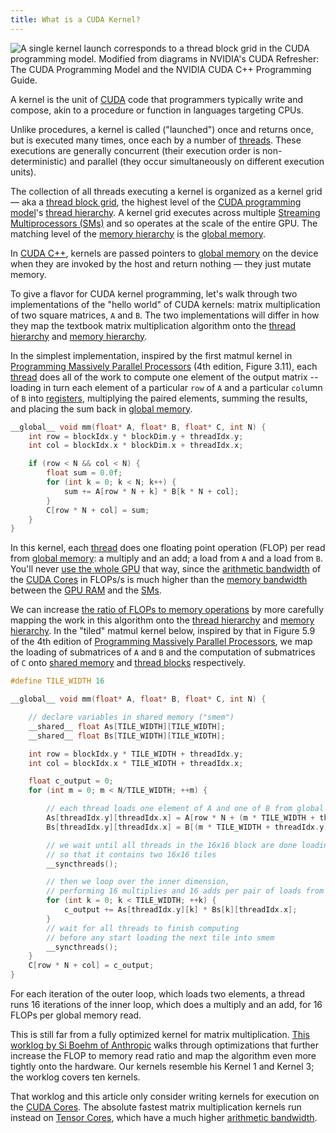 ```yaml
---
title: What is a CUDA Kernel?
---
```


![A single kernel launch corresponds to a [thread block grid](/gpu-glossary/device-software/thread-block-grid) in the [CUDA programming model](/gpu-glossary/device-software/cuda-programming-model). Modified from diagrams in NVIDIA's [CUDA Refresher: The CUDA Programming Model](https://developer.nvidia.com/blog/cuda-refresher-cuda-programming-model/) and the NVIDIA [CUDA C++ Programming Guide](https://docs.nvidia.com/cuda/cuda-c-programming-guide/index.html#programming-model).](themed-image://cuda-programming-model.svg)

A kernel is the unit of
[CUDA](/gpu-glossary/device-software/cuda-programming-model) code that
programmers typically write and compose, akin to a procedure or function in
languages targeting CPUs.

Unlike procedures, a kernel is called ("launched") once and returns once, but is
executed many times, once each by a number of
[threads](/gpu-glossary/device-software/thread). These executions are generally
concurrent (their execution order is non-deterministic) and parallel (they occur
simultaneously on different execution units).

The collection of all threads executing a kernel is organized as a kernel grid —
aka a [thread block grid](/gpu-glossary/device-software/thread-block-grid), the
highest level of the
[CUDA programming model](/gpu-glossary/device-software/cuda-programming-model)'s
[thread hierarchy](/gpu-glossary/device-software/thread-hierarchy). A kernel
grid executes across multiple
[Streaming Multiprocessors (SMs)](/gpu-glossary/device-hardware/streaming-multiprocessor)
and so operates at the scale of the entire GPU. The matching level of the
[memory hierarchy](/gpu-glossary/device-software/memory-hierarchy) is the
[global memory](/gpu-glossary/device-software/global-memory).

In [CUDA C++](/gpu-glossary/host-software/cuda-c), kernels are passed pointers
to [global memory](/gpu-glossary/device-software/global-memory) on the device
when they are invoked by the host and return nothing — they just mutate memory.

To give a flavor for CUDA kernel programming, let's walk through two
implementations of the "hello world" of CUDA kernels: matrix multiplication of
two square matrices, `A` and `B`. The two implementations will differ in how
they map the textbook matrix multiplication algorithm onto the
[thread hierarchy](/gpu-glossary/device-software/thread-hierarchy) and
[memory hierarchy](/gpu-glossary/device-software/memory-hierarchy).

In the simplest implementation, inspired by the first matmul kernel in
[Programming Massively Parallel Processors](https://www.amazon.com/dp/0323912311)
(4th edition, Figure 3.11), each [thread](/gpu-glossary/device-software/thread)
does all of the work to compute one element of the output matrix -- loading in
turn each element of a particular `row` of `A` and a particular `col`umn of `B`
into [registers](/gpu-glossary/device-software/registers), multiplying the
paired elements, summing the results, and placing the sum back in
[global memory](/gpu-glossary/device-software/global-memory).

```cpp
__global__ void mm(float* A, float* B, float* C, int N) {
    int row = blockIdx.y * blockDim.y + threadIdx.y;
    int col = blockIdx.x * blockDim.x + threadIdx.x;

    if (row < N && col < N) {
        float sum = 0.0f;
        for (int k = 0; k < N; k++) {
            sum += A[row * N + k] * B[k * N + col];
        }
        C[row * N + col] = sum;
    }
}
```

In this kernel, each [thread](/gpu-glossary/device-software/thread) does one
floating point operation (FLOP) per read from
[global memory](/gpu-glossary/device-software/global-memory): a multiply and an
add; a load from `A` and a load from `B`. You'll never
[use the whole GPU](https://modal.com/blog/gpu-utilization-guide) that way,
since the [arithmetic bandwidth](/gpu-glossary/perf/arithmetic-bandwidth) of the [CUDA Cores](/gpu-glossary/device-hardware/cuda-core)
in FLOPs/s is much higher than the [memory bandwidth](/gpu-glossary/perf/memory-bandwidth) between the
[GPU RAM](/gpu-glossary/device-hardware/gpu-ram) and the
[SMs](/gpu-glossary/device-hardware/streaming-multiprocessor).

We can increase [the ratio of FLOPs to memory operations](/gpu-glossary/perf/arithmetic-intensity) by more carefully mapping the work
in this algorithm onto the
[thread hierarchy](/gpu-glossary/device-software/thread-hierarchy) and
[memory hierarchy](/gpu-glossary/device-software/memory-hierarchy). In the
"tiled" matmul kernel below, inspired by that in Figure 5.9 of the 4th edition
of
[Programming Massively Parallel Processors](https://www.amazon.com/dp/0323912311),
we map the loading of submatrices of `A` and `B` and the computation of
submatrices of `C` onto
[shared memory](/gpu-glossary/device-software/shared-memory) and
[thread blocks](/gpu-glossary/device-software/thread-block) respectively.

```cpp
#define TILE_WIDTH 16

__global__ void mm(float* A, float* B, float* C, int N) {

    // declare variables in shared memory ("smem")
    __shared__ float As[TILE_WIDTH][TILE_WIDTH];
    __shared__ float Bs[TILE_WIDTH][TILE_WIDTH];

    int row = blockIdx.y * TILE_WIDTH + threadIdx.y;
    int col = blockIdx.x * TILE_WIDTH + threadIdx.x;

    float c_output = 0;
    for (int m = 0; m < N/TILE_WIDTH; ++m) {

        // each thread loads one element of A and one of B from global memory into smem
        As[threadIdx.y][threadIdx.x] = A[row * N + (m * TILE_WIDTH + threadIdx.x)];
        Bs[threadIdx.y][threadIdx.x] = B[(m * TILE_WIDTH + threadIdx.y) * N + col];

        // we wait until all threads in the 16x16 block are done loading into smem
        // so that it contains two 16x16 tiles
        __syncthreads();

        // then we loop over the inner dimension,
        // performing 16 multiplies and 16 adds per pair of loads from global memory
        for (int k = 0; k < TILE_WIDTH; ++k) {
            c_output += As[threadIdx.y][k] * Bs[k][threadIdx.x];
        }
        // wait for all threads to finish computing
        // before any start loading the next tile into smem
        __syncthreads();
    }
    C[row * N + col] = c_output;
}
```

For each iteration of the outer loop, which loads two elements, a thread runs 16
iterations of the inner loop, which does a multiply and an add, for 16 FLOPs per
global memory read.

This is still far from a fully optimized kernel for matrix multiplication.
[This worklog by Si Boehm of Anthropic](https://siboehm.com/articles/22/CUDA-MMM)
walks through optimizations that further increase the FLOP to memory read ratio
and map the algorithm even more tightly onto the hardware. Our kernels resemble
his Kernel 1 and Kernel 3; the worklog covers ten kernels.

That worklog and this article only consider writing kernels for execution on the
[CUDA Cores](/gpu-glossary/device-hardware/cuda-core). The absolute fastest
matrix multiplication kernels run instead on
[Tensor Cores](/gpu-glossary/device-hardware/tensor-core),
which have a much higher [arithmetic bandwidth](/gpu-glossary/perf/arithmetic-bandwidth).
